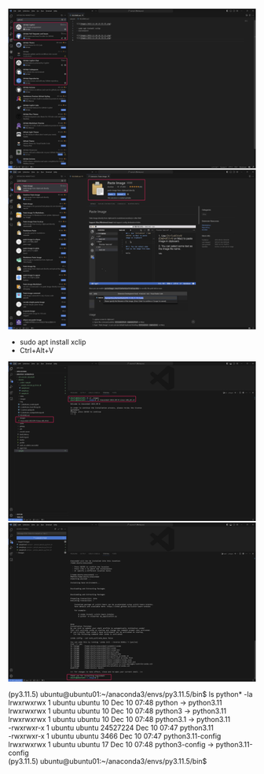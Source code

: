 
![](images/2023-12-10-16-50-08.png)
![](images/2023-12-10-15-55-55.png)

- sudo apt install xclip
- Ctrl+Alt+V

![](images/2023-12-10-16-31-12.png)
![](images/2023-12-10-16-33-51.png)


(py3.11.5) ubuntu@ubuntu01:~/anaconda3/envs/py3.11.5/bin$ ls python* -la  
lrwxrwxrwx 1 ubuntu ubuntu       10 Dec 10 07:48 python -> python3.11  
lrwxrwxrwx 1 ubuntu ubuntu       10 Dec 10 07:48 python3 -> python3.11  
lrwxrwxrwx 1 ubuntu ubuntu       10 Dec 10 07:48 python3.1 -> python3.11  
-rwxrwxr-x 1 ubuntu ubuntu 24527224 Dec 10 07:47 python3.11  
-rwxrwxr-x 1 ubuntu ubuntu     3466 Dec 10 07:47 python3.11-config  
lrwxrwxrwx 1 ubuntu ubuntu       17 Dec 10 07:48 python3-config -> python3.11-config  
(py3.11.5) ubuntu@ubuntu01:~/anaconda3/envs/py3.11.5/bin$  